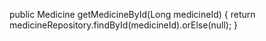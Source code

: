  public Medicine getMedicineById(Long medicineId) {
      return medicineRepository.findById(medicineId).orElse(null);
   }


